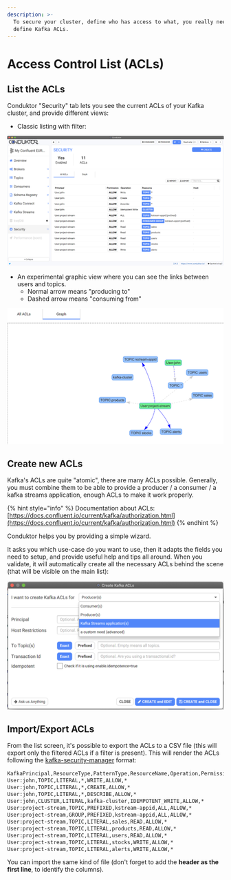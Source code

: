 ```yaml
---
description: >-
  To secure your cluster, define who has access to what, you really need to
  define Kafka ACLs.
---
```


# Access Control List \(ACLs\)

## List the ACLs

Conduktor "Security" tab lets you see the current ACLs of your Kafka cluster, and provide different views:

* Classic listing with filter:

![](../../.gitbook/assets/screenshot-2020-08-05-at-18.46.30.png)

* An experimental graphic view where you can see the links between users and topics.
  * Normal arrow means "producing to"
  * Dashed arrow means "consuming from"

![](../../.gitbook/assets/screenshot-2020-08-05-at-18.52.52.png)

## Create new ACLs

Kafka's ACLs are quite "atomic", there are many ACLs possible. Generally, you must combine them to be able to provide a producer / a consumer / a kafka streams application, enough ACLs to make it work properly.

{% hint style="info" %}
Documentation about ACLs: [https://docs.confluent.io/current/kafka/authorization.html](https://docs.confluent.io/current/kafka/authorization.html)
{% endhint %}

Conduktor helps you by providing a simple wizard.

It asks you which use-case do you want to use, then it adapts the fields you need to setup, and provide useful help and tips all around. When you validate, it will automatically create all the necessary ACLs behind the scene \(that will be visible on the main list\):

![](../../.gitbook/assets/screenshot-2020-08-05-at-18.47.16.png)

## Import/Export ACLs

From the list screen, it's possible to export the ACLs to a CSV file \(this will export only the filtered ACLs if a filter is present\). This will render the ACLs following the [kafka-security-manager](https://github.com/simplesteph/kafka-security-manager) format:

```text
KafkaPrincipal,ResourceType,PatternType,ResourceName,Operation,PermissionType,Host
User:john,TOPIC,LITERAL,*,WRITE,ALLOW,*
User:john,TOPIC,LITERAL,*,CREATE,ALLOW,*
User:john,TOPIC,LITERAL,*,DESCRIBE,ALLOW,*
User:john,CLUSTER,LITERAL,kafka-cluster,IDEMPOTENT_WRITE,ALLOW,*
User:project-stream,TOPIC,PREFIXED,kstream-appid,ALL,ALLOW,*
User:project-stream,GROUP,PREFIXED,kstream-appid,ALL,ALLOW,*
User:project-stream,TOPIC,LITERAL,sales,READ,ALLOW,*
User:project-stream,TOPIC,LITERAL,products,READ,ALLOW,*
User:project-stream,TOPIC,LITERAL,users,READ,ALLOW,*
User:project-stream,TOPIC,LITERAL,stocks,WRITE,ALLOW,*
User:project-stream,TOPIC,LITERAL,alerts,WRITE,ALLOW,*
```

You can import the same kind of file \(don't forget to add the **header as the first line**, to identify the columns\).



